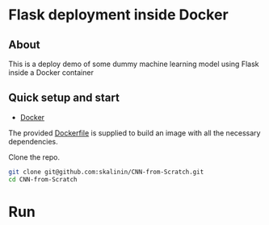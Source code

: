 # Flask deployment inside Docker

## About

This is a deploy demo of some dummy machine learning model using Flask inside a Docker container

## Quick setup and start

* [Docker](https://www.docker.com/)


The provided [Dockerfile](Dockerfile) is supplied to build an image with all the necessary dependencies.

Clone the repo.
```bash
git clone git@github.com:skalinin/CNN-from-Scratch.git
cd CNN-from-Scratch
```

# Run



